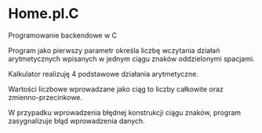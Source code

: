 # Home.pl.C
Programowanie backendowe w C

Program jako pierwszy parametr określa liczbę wczytania działań arytmetycznych wpisanych w jednym ciągu znaków oddzielonymi spacjami.

Kalkulator realizuję 4 podstawowe działania arytmetyczne.

Wartości liczbowe wprowadzane jako ciąg to liczby całkowite oraz zmienno-przecinkowe.

W przypadku wprowadzenia błędnej konstrukcji ciągu znaków, program zasygnalizuje błąd wprowadzenia danych.
